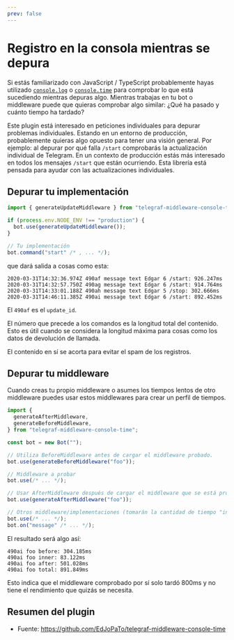 ```yaml
---
prev: false
---
```


# Registro en la consola mientras se depura

Si estás familiarizado con JavaScript / TypeScript probablemente hayas utilizado [`console.log`](https://developer.mozilla.org/en-US/docs/Web/API/Console/log) o [`console.time`](https://developer.mozilla.org/en-US/docs/Web/API/Console/time) para comprobar lo que está sucediendo mientras depuras algo.
Mientras trabajas en tu bot o middleware puede que quieras comprobar algo similar: ¿Qué ha pasado y cuánto tiempo ha tardado?

Este plugin está interesado en peticiones individuales para depurar problemas individuales.
Estando en un entorno de producción, probablemente quieras algo opuesto para tener una visión general.
Por ejemplo: al depurar por qué falla `/start` comprobarás la actualización individual de Telegram.
En un contexto de producción estás más interesado en todos los mensajes `/start` que están ocurriendo.
Esta librería está pensada para ayudar con las actualizaciones individuales.

## Depurar tu implementación

```ts
import { generateUpdateMiddleware } from "telegraf-middleware-console-time";

if (process.env.NODE_ENV !== "production") {
  bot.use(generateUpdateMiddleware());
}

// Tu implementación
bot.command("start" /* , ... */);
```

que dará salida a cosas como esta:

```text
2020-03-31T14:32:36.974Z 490af message text Edgar 6 /start: 926.247ms
2020-03-31T14:32:57.750Z 490ag message text Edgar 6 /start: 914.764ms
2020-03-31T14:33:01.188Z 490ah message text Edgar 5 /stop: 302.666ms
2020-03-31T14:46:11.385Z 490ai message text Edgar 6 /start: 892.452ms
```

El `490af` es el `update_id`.

El número que precede a los comandos es la longitud total del contenido.
Esto es útil cuando se considera la longitud máxima para cosas como los datos de devolución de llamada.

El contenido en sí se acorta para evitar el spam de los registros.

## Depurar tu middleware

Cuando creas tu propio middleware o asumes los tiempos lentos de otro middleware puedes usar estos middlewares para crear un perfil de tiempos.

```ts
import {
  generateAfterMiddleware,
  generateBeforeMiddleware,
} from "telegraf-middleware-console-time";

const bot = new Bot("");

// Utiliza BeforeMiddleware antes de cargar el middleware probado.
bot.use(generateBeforeMiddleware("foo"));

// Middleware a probar
bot.use(/* ... */);

// Usar AfterMiddleware después de cargar el middleware que se está probando (con la misma etiqueta).
bot.use(generateAfterMiddleware("foo"));

// Otros middleware/implementaciones (tomarán la cantidad de tiempo "interna" cuando se usen).
bot.use(/* ... */);
bot.on("message" /* ... */);
```

El resultado será algo así:

```text
490ai foo before: 304.185ms
490ai foo inner: 83.122ms
490ai foo after: 501.028ms
490ai foo total: 891.849ms
```

Esto indica que el middleware comprobado por sí solo tardó 800ms y no tiene el rendimiento que quizás se necesita.

## Resumen del plugin

- Fuente: <https://github.com/EdJoPaTo/telegraf-middleware-console-time>

